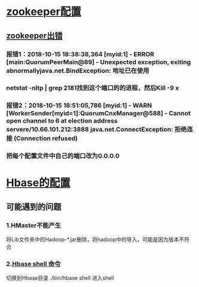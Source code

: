 
# [zookeeper配置](https://blog.csdn.net/molaifeng/article/details/52945095)


## [zookeeper出错](https://stackoverflow.com/questions/30940981/zookeeper-error-cannot-open-channel-to-x-at-election-address)

### 报错1：2018-10-15 18:38:38,364 [myid:1] - ERROR [main:QuorumPeerMain@89] - Unexpected exception, exiting abnormallyjava.net.BindException: 地址已在使用
### netstat -nltp | grep 2181找到这个端口的的进程，然后Kill -9 x

### 报错2：2018-10-15 18:51:05,786 [myid:1] - WARN  [WorkerSender[myid=1]:QuorumCnxManager@588] - Cannot open channel to 6 at election address servere/10.66.101.212:3888  java.net.ConnectException: 拒绝连接 (Connection refused)
### 把每个配置文件中自己的端口改为0.0.0.0

# [Hbase的配置](https://www.polarxiong.com/archives/%E5%AE%89%E8%A3%85HBase-1-1-5%E4%BC%AA%E5%88%86%E5%B8%83%E6%A8%A1%E5%BC%8F%E5%88%B0Ubuntu-16-04%E6%95%99%E7%A8%8B.html)

## 可能遇到的问题
### 1.HMaster不能产生
将Lib文件夹中的Hadoop-*.jar删除，将hadoop中的导入，可能是因为版本不符合

### 2.[Hbase shell 命令](https://www.cnblogs.com/cxzdy/p/5583239.html)
切换到Hbase目录
./bin/hbase shell 进入shell

